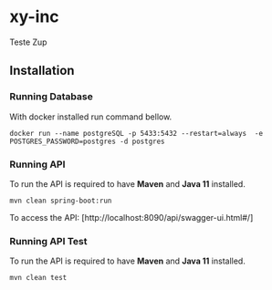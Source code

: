 # xy-inc
Teste Zup

## Installation

### Running Database

With docker installed run command bellow.
````
docker run --name postgreSQL -p 5433:5432 --restart=always  -e POSTGRES_PASSWORD=postgres -d postgres
````

### Running API
To run the API is required to have **Maven** and **Java 11** installed.
````
mvn clean spring-boot:run
````
To access the API: [http://localhost:8090/api/swagger-ui.html#/] 

### Running API Test
To run the API is required to have **Maven** and **Java 11** installed.
````
mvn clean test
````